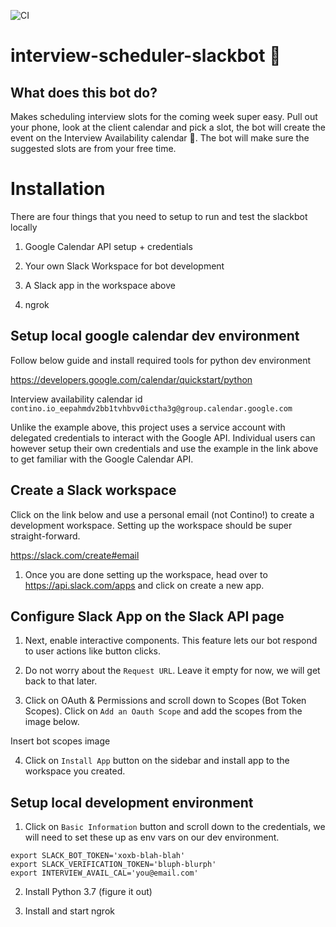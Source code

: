 ![CI](https://github.com/contino/interview-scheduler-slackbot/workflows/CI/badge.svg?branch=master)
# interview-scheduler-slackbot 🤖

## What does this bot do?

Makes scheduling interview slots for the coming week super easy. Pull out your phone, look at the client calendar and pick a slot, the bot will create the event on the Interview Availability calendar 🤯. The bot will make sure the suggested slots are from your free time.

# Installation

There are four things that you need to setup to run and test the slackbot locally

1) Google Calendar API setup + credentials

2) Your own Slack Workspace for bot development

3) A Slack app in the workspace above

4) ngrok

## Setup local google calendar dev environment

Follow below guide and install required tools for python dev environment

https://developers.google.com/calendar/quickstart/python

Interview availability calendar id
`contino.io_eepahmdv2bb1tvhbvv0ictha3g@group.calendar.google.com`

Unlike the example above, this project uses a service account with delegated credentials to interact with the Google API. Individual users can however setup their own credentials and use the example in the link above to get familiar with the Google Calendar API.

## Create a Slack workspace

Click on the link below and use a personal email (not Contino!) to create a development workspace. Setting up the workspace should be super straight-forward.

https://slack.com/create#email

1) Once you are done setting up the workspace, head over to https://api.slack.com/apps and click on create a new app.

## Configure Slack App on the Slack API page

1) Next, enable interactive components. This feature lets our bot respond to user actions like button clicks.

2) Do not worry about the `Request URL`. Leave it empty for now, we will get back to that later.

3) Click on OAuth & Permissions and scroll down to Scopes (Bot Token Scopes). Click on `Add an Oauth Scope` and add the scopes from the image below.

Insert bot scopes image

4) Click on `Install App` button on the sidebar and install app to the workspace you created.

## Setup local development environment

1) Click on `Basic Information` button and scroll down to the credentials, we will need to set these up as env vars on our dev environment.

```
export SLACK_BOT_TOKEN='xoxb-blah-blah'
export SLACK_VERIFICATION_TOKEN='bluph-blurph'
export INTERVIEW_AVAIL_CAL='you@email.com'
```

2) Install Python 3.7 (figure it out)

3) Install and start ngrok